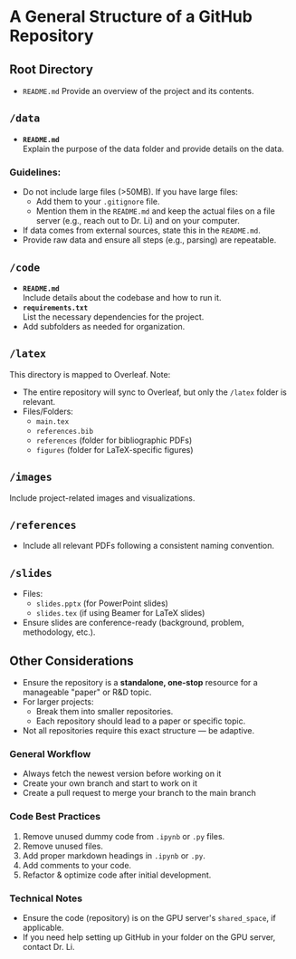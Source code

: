 # A General Structure of a GitHub Repository

## Root Directory
- `README.md`
  Provide an overview of the project and its contents.
## `/data`
- **`README.md`**  
  Explain the purpose of the data folder and provide details on the data.

### Guidelines:
- Do not include large files (>50MB). If you have large files:
  - Add them to your `.gitignore` file.
  - Mention them in the `README.md` and keep the actual files on a file server (e.g., reach out to Dr. Li) and on your computer.
- If data comes from external sources, state this in the `README.md`.
- Provide raw data and ensure all steps (e.g., parsing) are repeatable.

## `/code`
- **`README.md`**  
  Include details about the codebase and how to run it.
- **`requirements.txt`**  
  List the necessary dependencies for the project.
- Add subfolders as needed for organization.

## `/latex`
This directory is mapped to Overleaf. Note:
- The entire repository will sync to Overleaf, but only the `/latex` folder is relevant.
- Files/Folders:
  - `main.tex`
  - `references.bib`
  - `references` (folder for bibliographic PDFs)
  - `figures` (folder for LaTeX-specific figures)

## `/images`
Include project-related images and visualizations.

## `/references`
- Include all relevant PDFs following a consistent naming convention.

## `/slides`
- Files:
  - `slides.pptx` (for PowerPoint slides)
  - `slides.tex` (if using Beamer for LaTeX slides)
- Ensure slides are conference-ready (background, problem, methodology, etc.).

## Other Considerations
- Ensure the repository is a **standalone, one-stop** resource for a manageable "paper" or R&D topic.
- For larger projects:
  - Break them into smaller repositories.
  - Each repository should lead to a paper or specific topic.
- Not all repositories require this exact structure — be adaptive.

### General Workflow
- Always fetch the newest version before working on it
- Create your own branch and start to work on it
- Create a pull request to merge your branch to the main branch

### Code Best Practices
1. Remove unused dummy code from `.ipynb` or `.py` files.
2. Remove unused files.
3. Add proper markdown headings in `.ipynb` or `.py`.
4. Add comments to your code.
5. Refactor & optimize code after initial development.

### Technical Notes
- Ensure the code (repository) is on the GPU server's `shared_space`, if applicable.
- If you need help setting up GitHub in your folder on the GPU server, contact Dr. Li.

